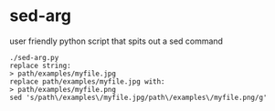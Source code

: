 sed-arg
=======

user friendly python script that spits out a sed command

```
./sed-arg.py 
replace string:
> path/examples/myfile.jpg
replace path/examples/myfile.jpg with:
> path/examples/myfile.png
sed 's/path\/examples\/myfile.jpg/path\/examples\/myfile.png/g'
```
